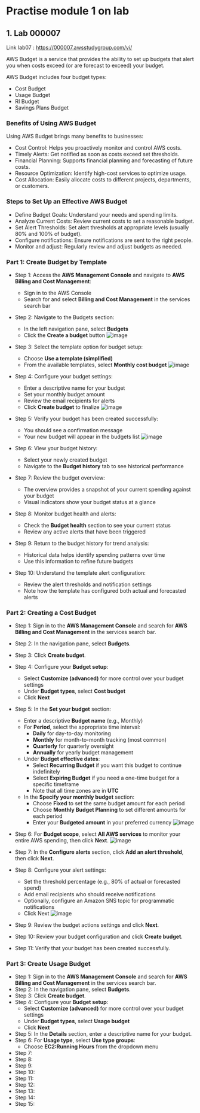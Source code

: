 # Practise module 1 on lab
## 1. Lab 000007
Link lab07 : https://000007.awsstudygroup.com/vi/

AWS Budget is a service that provides the ability to set up budgets that alert you when costs exceed (or are forecast to exceed) your budget.

AWS Budget includes four budget types:
+ Cost Budget
+ Usage Budget
+ RI Budget
+ Savings Plans Budget

### Benefits of Using AWS Budget

Using AWS Budget brings many benefits to businesses:
+ Cost Control: Helps you proactively monitor and control AWS costs.
+ Timely Alerts: Get notified as soon as costs exceed set thresholds.
+ Financial Planning: Supports financial planning and forecasting of future costs.
+ Resource Optimization: Identify high-cost services to optimize usage.
+ Cost Allocation: Easily allocate costs to different projects, departments, or customers.
### Steps to Set Up an Effective AWS Budget
+ Define Budget Goals: Understand your needs and spending limits.
+ Analyze Current Costs: Review current costs to set a reasonable budget.
+ Set Alert Thresholds: Set alert thresholds at appropriate levels (usually 80% and 100% of budget).
+ Configure notifications: Ensure notifications are sent to the right people.
+ Monitor and adjust: Regularly review and adjust budgets as needed.
### Part 1: Create Budget by Template
+ Step 1: Access the **AWS Management Console** and navigate to **AWS Billing and Cost Management**:
    + Sign in to the AWS Console
    + Search for and select **Billing and Cost Management** in the services search bar

+ Step 2: Navigate to the Budgets section:
    + In the left navigation pane, select **Budgets**
    + Click the **Create a budget** button
  ![image](https://github.com/user-attachments/assets/87e12d13-7e6b-4dce-a556-3eaaa5dbb6c6)

+ Step 3: Select the template option for budget setup:
    + Choose **Use a template (simplified)**
    + From the available templates, select **Monthly cost budget**
  ![image](https://github.com/user-attachments/assets/da03f19f-348d-438e-b43c-b203aeeb3bb4)

+ Step 4: Configure your budget settings:
    + Enter a descriptive name for your budget
    + Set your monthly budget amount
    + Review the email recipients for alerts
    + Click **Create budget** to finalize
  ![image](https://github.com/user-attachments/assets/0093547a-7f22-4def-be70-a53ff6b60695)

+ Step 5: Verify your budget has been created successfully:
    + You should see a confirmation message
    + Your new budget will appear in the budgets list
  ![image](https://github.com/user-attachments/assets/49d27d06-8675-4608-be0e-9be270101133)

+ Step 6: View your budget history:
    + Select your newly created budget
    + Navigate to the **Budget history** tab to see historical performance

+ Step 7: Review the budget overview:
    + The overview provides a snapshot of your current spending against your budget
    + Visual indicators show your budget status at a glance

+ Step 8: Monitor budget health and alerts:
    + Check the **Budget health** section to see your current status
    + Review any active alerts that have been triggered

+ Step 9: Return to the budget history for trend analysis:
    + Historical data helps identify spending patterns over time
    + Use this information to refine future budgets

+ Step 10: Understand the template alert configuration:
    + Review the alert thresholds and notification settings
    + Note how the template has configured both actual and forecasted alerts

### Part 2: Creating a Cost Budget
+ Step 1: Sign in to the **AWS Management Console** and search for **AWS Billing and Cost Management** in the services search bar.
  
+ Step 2: In the navigation pane, select **Budgets**.
  
+ Step 3: Click **Create budget**.
  
+ Step 4: Configure your **Budget setup**:
    + Select **Customize (advanced)** for more control over your budget settings
    + Under **Budget types**, select **Cost budget**
    + Click **Next**
    
+ Step 5: In the **Set your budget** section:
    + Enter a descriptive **Budget name** (e.g., Monthly)
    + For **Period**, select the appropriate time interval:
        + **Daily** for day-to-day monitoring
        + **Monthly** for month-to-month tracking (most common)
        + **Quarterly** for quarterly oversight
        + **Annually** for yearly budget management
    + Under **Budget effective dates**:
        + Select **Recurring Budget** if you want this budget to continue indefinitely
        + Select **Expiring Budget** if you need a one-time budget for a specific timeframe
        + Note that all time zones are in **UTC**
    + In the **Specify your monthly budget** section:
        + Choose **Fixed** to set the same budget amount for each period
        + Choose **Monthly Budget Planning** to set different amounts for each period
        + Enter your **Budgeted amount** in your preferred currency
    ![image](https://github.com/user-attachments/assets/fb37c846-cb91-4dbe-98d6-cb0c7f0f9c62)

+ Step 6: For **Budget scope**, select **All AWS services** to monitor your entire AWS spending, then click **Next**.
    ![image](https://github.com/user-attachments/assets/79670365-18c5-4487-bb82-0f7bde120173)

+ Step 7: In the **Configure alerts** section, click **Add an alert threshold**, then click **Next**.
  
+ Step 8: Configure your alert settings:
    + Set the threshold percentage (e.g., 80% of actual or forecasted spend)
    + Add email recipients who should receive notifications
    + Optionally, configure an Amazon SNS topic for programmatic notifications
    + Click Next 
  ![image](https://github.com/user-attachments/assets/bf8c7115-e944-482d-b931-5926bccf7ea0)

+ Step 9: Review the budget actions settings and click **Next**.
  
+ Step 10: Review your budget configuration and click **Create budget**.
  
+ Step 11: Verify that your budget has been created successfully.

### Part 3: Create Usage Budget
+ Step 1: Sign in to the **AWS Management Console** and search for **AWS Billing and Cost Management** in the services search bar.
+ Step 2: In the navigation pane, select **Budgets**.
+ Step 3: Click **Create budget**.
+ Step 4: Configure your **Budget setup**:
    + Select **Customize (advanced)** for more control over your budget settings
    + Under **Budget types**, select **Usage budget**
    + Click **Next**
+ Step 5: In the **Details** section, enter a descriptive name for your budget.
+ Step 6: For **Usage type**, select **Use type groups**:
    + Choose **EC2:Running Hours** from the dropdown menu
+ Step 7:
+ Step 8:
+ Step 9:
+ Step 10:
+ Step 11:
+ Step 12:
+ Step 13:
+ Step 14:
+ Step 15:
